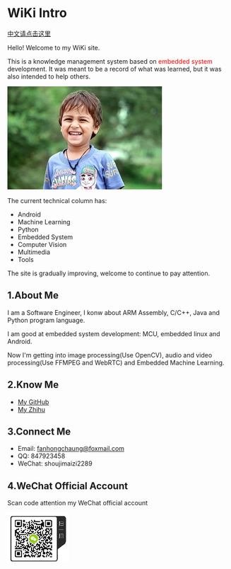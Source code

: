 # WiKi Intro
[中文请点击这里](index-zh)

Hello! Welcome to my WiKi site.

This is a knowledge management system based on <font color="red">embedded system</font> development. It was meant to be a record of what was learned, but it was also intended to help others.

![](assets/images/happy_boy_origin.jpg)

The current technical column has:

* Android
* Machine Learning
* Python
* Embedded System
* Computer Vision
* Multimedia
* Tools

The site is gradually improving, welcome to continue to pay attention.

## 1.About Me
I am a Software Engineer, I konw about ARM Assembly, C/C++, Java and Python program language.

I am good at embedded system development: MCU, embedded linux and Android.

Now I'm getting into image processing(Use OpenCV), audio and video processing(Use FFMPEG and WebRTC) and Embedded Machine Learning.

## 2.Know Me
* [My GitHub](https://github.com/edgeML)
* [My Zhihu](https://www.zhihu.com/people/fhc2019/activities)

## 3.Connect Me
* Email: fanhongchaung@foxmail.com
* QQ: 847923458
* WeChat: shoujimaizi2289

## 4.WeChat Official Account

Scan code attention my WeChat official account

![weixingongzhonghao](assets/images/weixingongzhonghao.png)
